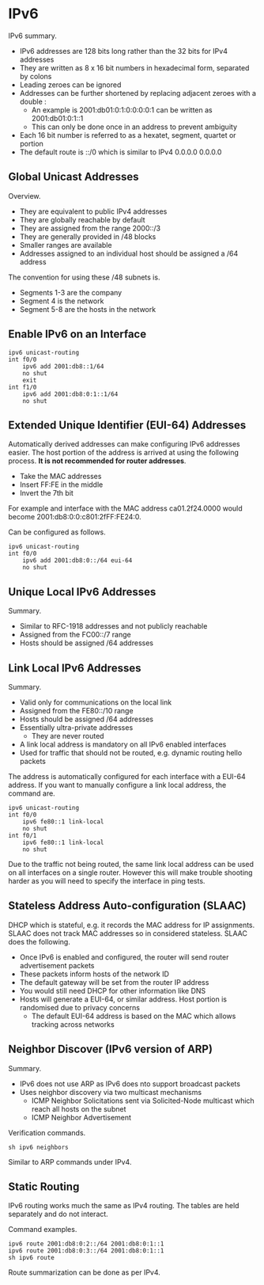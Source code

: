 # IPv6

IPv6 summary.

- IPv6 addresses are 128 bits long rather than the 32 bits for IPv4 addresses
- They are written as 8 x 16 bit numbers in hexadecimal form, separated by colons
- Leading zeroes can be ignored
- Addresses can be further shortened by replacing adjacent zeroes with a double :
  - An example is 2001:db01:0:1:0:0:0:0:1 can be written as 2001:db01:0:1::1
  - This can only be done once in an address to prevent ambiguity
- Each 16 bit number is referred to as a hexatet, segment, quartet or portion
- The default route is ::/0 which is similar to IPv4 0.0.0.0 0.0.0.0

## Global Unicast Addresses

Overview.

- They are equivalent to public IPv4 addresses
- They are globally reachable by default
- They are assigned from the range 2000::/3
- They are generally provided in /48 blocks
- Smaller ranges are available
- Addresses assigned to an individual host should be assigned a /64 address

The convention for using these /48 subnets is.

- Segments 1-3 are the company
- Segment 4 is the network
- Segment 5-8 are the hosts in the network

## Enable IPv6 on an Interface

```cisco
ipv6 unicast-routing
int f0/0
    ipv6 add 2001:db8::1/64
    no shut
    exit
int f1/0
    ipv6 add 2001:db8:0:1::1/64
    no shut
```

## Extended Unique Identifier (EUI-64) Addresses

Automatically derived addresses can make configuring IPv6 addresses easier. The host portion of the address is arrived at using the following process. **It is not recommended for router addresses**.

- Take the MAC addresses
- Insert FF:FE in the middle
- Invert the 7th bit

For example and interface with the MAC address ca01.2f24.0000 would become 2001:db8:0:0:c801:2fFF:FE24:0.

Can be configured as follows.

```cisco
ipv6 unicast-routing
int f0/0
    ipv6 add 2001:db8:0::/64 eui-64
    no shut
```

## Unique Local IPv6 Addresses

Summary.

- Similar to RFC-1918 addresses and not publicly reachable
- Assigned from the FC00::/7 range
- Hosts should be assigned /64 addresses

## Link Local IPv6 Addresses

Summary.

- Valid only for communications on the local link
- Assigned from the FE80::/10 range
- Hosts should be assigned /64 addresses
- Essentially ultra-private addresses
  - They are never routed
- A link local address is mandatory on all IPv6 enabled interfaces
- Used for traffic that should not be routed, e.g. dynamic routing hello packets

The address is automatically configured for each interface with a EUI-64 address. If you want to manually configure a link local address, the command are.

```cisco
ipv6 unicast-routing
int f0/0
    ipv6 fe80::1 link-local
    no shut
int f0/1
    ipv6 fe80::1 link-local
    no shut
```

Due to the traffic not being routed, the same link local address can be used on all interfaces on a single router. However this will make trouble shooting harder as you will need to specify the interface in ping tests.

## Stateless Address Auto-configuration (SLAAC)

DHCP which is stateful, e.g. it records the MAC address for IP assignments. SLAAC does not track MAC addresses so in considered stateless. SLAAC does the following.

- Once IPv6 is enabled and configured, the router will send router advertisement packets
- These packets inform hosts of the network ID
- The default gateway will be set from the router IP address
- You would still need DHCP for other information like DNS
- Hosts will generate a EUI-64, or similar address. Host portion is randomised due to privacy concerns
  - The default EUI-64 address is based on the MAC which allows tracking across networks

## Neighbor Discover (IPv6 version of ARP)

Summary.

- IPv6 does not use ARP as IPv6 does nto support broadcast packets
- Uses neighbor discovery via two multicast mechanisms
  - ICMP Neighbor Solicitations sent via Solicited-Node multicast which reach all hosts on the subnet
  - ICMP Neighbor Advertisement 

Verification commands.

```cisco
sh ipv6 neighbors
```

Similar to ARP commands under IPv4.

## Static Routing

IPv6 routing works much the same as IPv4 routing. The tables are held separately and do not interact.

Command examples.

```cisco
ipv6 route 2001:db8:0:2::/64 2001:db8:0:1::1
ipv6 route 2001:db8:0:3::/64 2001:db8:0:1::1
sh ipv6 route
```

Route summarization can be done as per IPv4.
